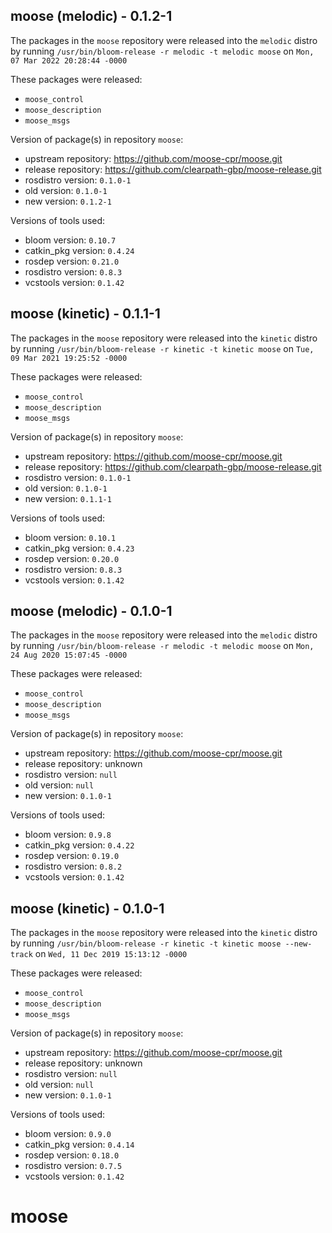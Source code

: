 ## moose (melodic) - 0.1.2-1

The packages in the `moose` repository were released into the `melodic` distro by running `/usr/bin/bloom-release -r melodic -t melodic moose` on `Mon, 07 Mar 2022 20:28:44 -0000`

These packages were released:
- `moose_control`
- `moose_description`
- `moose_msgs`

Version of package(s) in repository `moose`:

- upstream repository: https://github.com/moose-cpr/moose.git
- release repository: https://github.com/clearpath-gbp/moose-release.git
- rosdistro version: `0.1.0-1`
- old version: `0.1.0-1`
- new version: `0.1.2-1`

Versions of tools used:

- bloom version: `0.10.7`
- catkin_pkg version: `0.4.24`
- rosdep version: `0.21.0`
- rosdistro version: `0.8.3`
- vcstools version: `0.1.42`


## moose (kinetic) - 0.1.1-1

The packages in the `moose` repository were released into the `kinetic` distro by running `/usr/bin/bloom-release -r kinetic -t kinetic moose` on `Tue, 09 Mar 2021 19:25:52 -0000`

These packages were released:
- `moose_control`
- `moose_description`
- `moose_msgs`

Version of package(s) in repository `moose`:

- upstream repository: https://github.com/moose-cpr/moose.git
- release repository: https://github.com/clearpath-gbp/moose-release.git
- rosdistro version: `0.1.0-1`
- old version: `0.1.0-1`
- new version: `0.1.1-1`

Versions of tools used:

- bloom version: `0.10.1`
- catkin_pkg version: `0.4.23`
- rosdep version: `0.20.0`
- rosdistro version: `0.8.3`
- vcstools version: `0.1.42`


## moose (melodic) - 0.1.0-1

The packages in the `moose` repository were released into the `melodic` distro by running `/usr/bin/bloom-release -r melodic -t melodic moose` on `Mon, 24 Aug 2020 15:07:45 -0000`

These packages were released:
- `moose_control`
- `moose_description`
- `moose_msgs`

Version of package(s) in repository `moose`:

- upstream repository: https://github.com/moose-cpr/moose.git
- release repository: unknown
- rosdistro version: `null`
- old version: `null`
- new version: `0.1.0-1`

Versions of tools used:

- bloom version: `0.9.8`
- catkin_pkg version: `0.4.22`
- rosdep version: `0.19.0`
- rosdistro version: `0.8.2`
- vcstools version: `0.1.42`


## moose (kinetic) - 0.1.0-1

The packages in the `moose` repository were released into the `kinetic` distro by running `/usr/bin/bloom-release -r kinetic -t kinetic moose --new-track` on `Wed, 11 Dec 2019 15:13:12 -0000`

These packages were released:
- `moose_control`
- `moose_description`
- `moose_msgs`

Version of package(s) in repository `moose`:

- upstream repository: https://github.com/moose-cpr/moose.git
- release repository: unknown
- rosdistro version: `null`
- old version: `null`
- new version: `0.1.0-1`

Versions of tools used:

- bloom version: `0.9.0`
- catkin_pkg version: `0.4.14`
- rosdep version: `0.18.0`
- rosdistro version: `0.7.5`
- vcstools version: `0.1.42`


# moose